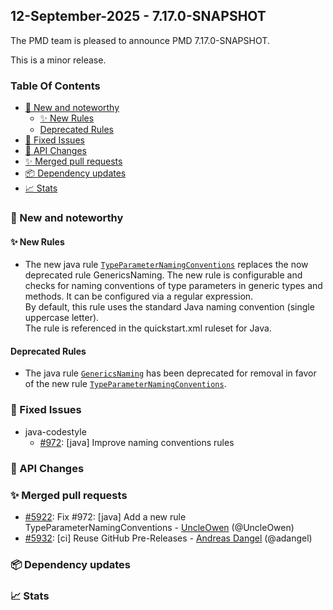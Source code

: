 


## 12-September-2025 - 7.17.0-SNAPSHOT

The PMD team is pleased to announce PMD 7.17.0-SNAPSHOT.

This is a minor release.

### Table Of Contents

* [🚀 New and noteworthy](#new-and-noteworthy)
    * [✨ New Rules](#new-rules)
    * [Deprecated Rules](#deprecated-rules)
* [🐛 Fixed Issues](#fixed-issues)
* [🚨 API Changes](#api-changes)
* [✨ Merged pull requests](#merged-pull-requests)
* [📦 Dependency updates](#dependency-updates)
* [📈 Stats](#stats)

### 🚀 New and noteworthy

#### ✨ New Rules
* The new java rule [`TypeParameterNamingConventions`](https://docs.pmd-code.org/pmd-doc-7.17.0-SNAPSHOT/pmd_rules_java_codestyle.html#typeparameternamingconventions) replaces the now deprecated rule
  GenericsNaming. The new rule is configurable and checks for naming conventions of type parameters in
  generic types and methods. It can be configured via a regular expression.  
  By default, this rule uses the standard Java naming convention (single uppercase letter).  
  The rule is referenced in the quickstart.xml ruleset for Java.

#### Deprecated Rules
* The java rule [`GenericsNaming`](https://docs.pmd-code.org/pmd-doc-7.17.0-SNAPSHOT/pmd_rules_java_codestyle.html#genericsnaming) has been deprecated for removal in favor
  of the new rule [`TypeParameterNamingConventions`](https://docs.pmd-code.org/pmd-doc-7.17.0-SNAPSHOT/pmd_rules_java_codestyle.html#typeparameternamingconventions).

### 🐛 Fixed Issues
* java-codestyle
  * [#972](https://github.com/pmd/pmd/issues/972): \[java] Improve naming conventions rules

### 🚨 API Changes

### ✨ Merged pull requests
<!-- content will be automatically generated, see /do-release.sh -->
* [#5922](https://github.com/pmd/pmd/pull/5922): Fix #972: \[java] Add a new rule TypeParameterNamingConventions - [UncleOwen](https://github.com/UncleOwen) (@UncleOwen)
* [#5932](https://github.com/pmd/pmd/pull/5932): \[ci] Reuse GitHub Pre-Releases - [Andreas Dangel](https://github.com/adangel) (@adangel)

### 📦 Dependency updates
<!-- content will be automatically generated, see /do-release.sh -->

### 📈 Stats
<!-- content will be automatically generated, see /do-release.sh -->




